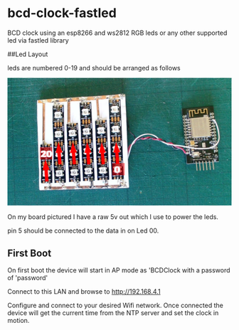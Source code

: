 # bcd-clock-fastled
BCD clock using an esp8266 and ws2812 RGB leds or any other supported led via fastled library

##Led Layout

leds are numbered 0-19 and should be arranged as follows 

![Led Layout](https://github.com/n00dles/bcd-clock-fastled/blob/master/images/layout.jpg)

On my board pictured I have a raw 5v out which I use to power the leds. 

pin 5 should be connected to the data in on Led 00. 

## First Boot 

On first boot the device will start in AP mode as 'BCDClock with a password of 'password' 

Connect to this LAN and browse to http://192.168.4.1 

Configure and connect to your desired Wifi network. Once connected the device will get the current time from the NTP server and set the clock in motion. 

